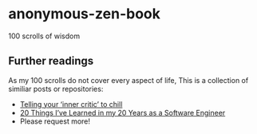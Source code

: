 # anonymous-zen-book
100 scrolls of wisdom

## Further readings

As my 100 scrolls do not cover every aspect of life,
This is a collection of similiar posts or repositories:

 - [Telling your ‘inner critic’ to chill](https://www.radiatedaily.com/telling-your-inner-critic-to-chill/)
 - [20 Things I’ve Learned in my 20 Years as a Software Engineer](https://www.simplethread.com/20-things-ive-learned-in-my-20-years-as-a-software-engineer/)
 - Please request more!
